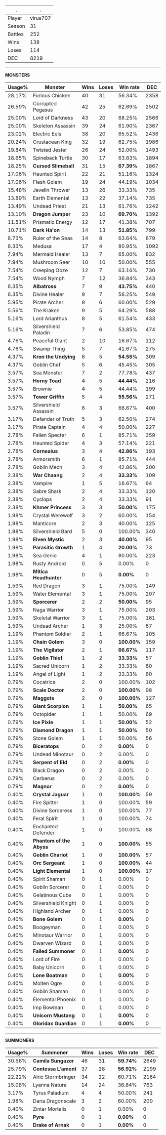 .|.
|-|-
Player|virus707
Season|31
Battles|252
Wins|138
Loses|114
DEC|8219

---
**MONSTERS**

Usage%|Monster|Wins|Loses|Win rate|DEC|
-|-|-|-|-|-|
28.17%|Furious Chicken|40|31|56.34%|2358|
26.59%|Corrupted Pegasus|42|25|62.69%|2502|
25.00%|Lord of Darkness|43|20|68.25%|2566|
25.00%|Skeleton Assassin|39|24|61.90%|2367|
23.02%|Electric Eels|38|20|65.52%|2436|
20.24%|Crustacean King|32|19|62.75%|1986|
19.84%|Twisted Jester|26|24|52.00%|1493|
18.65%|Spineback Turtle|30|17|63.83%|1894|
18.25%|**Cursed Slimeball**|31|15|**67.39%**|1867|
17.06%|Haunted Spirit|22|21|51.16%|1324|
17.06%|Flesh Golem|19|24|44.19%|1034|
15.48%|Javelin Thrower|13|26|33.33%|735|
13.89%|Earth Elemental|13|22|37.14%|735|
13.49%|Undead Priest|21|13|61.76%|1242|
13.10%|**Dragon Jumper**|23|10|**69.70%**|1392|
11.51%|Prismatic Energy|12|17|41.38%|707|
10.71%|**Dark Ha'on**|14|13|**51.85%**|799|
8.73%|Ruler of the Seas|14|8|63.64%|879|
8.33%|Medusa|17|4|80.95%|1092|
7.94%|Mermaid Healer|13|7|65.00%|832|
7.94%|Mushroom Seer|10|10|50.00%|555|
7.54%|Creeping Ooze|12|7|63.16%|730|
7.54%|Wood Nymph|7|12|36.84%|343|
6.35%|**Albatross**|7|9|**43.75%**|440|
6.35%|Divine Healer|9|7|56.25%|549|
5.95%|Pirate Archer|9|6|60.00%|529|
5.56%|The Kraken|9|5|64.29%|588|
5.16%|Lord Arianthus|8|5|61.54%|433|
5.16%|Silvershield Paladin|7|6|53.85%|474|
4.76%|Peaceful Giant|2|10|16.67%|112|
4.76%|Swamp Thing|5|7|41.67%|275|
4.37%|**Kron the Undying**|6|5|**54.55%**|309|
4.37%|Goblin Chef|5|6|45.45%|305|
3.57%|Sea Monster|7|2|77.78%|437|
3.57%|**Horny Toad**|4|5|**44.44%**|216|
3.57%|Brownie|4|5|44.44%|199|
3.57%|**Tower Griffin**|5|4|**55.56%**|271|
3.57%|Silvershield Assassin|6|3|66.67%|400|
3.17%|Defender of Truth|5|3|62.50%|274|
3.17%|Pirate Captain|4|4|50.00%|227|
2.78%|Fallen Specter|6|1|85.71%|359|
2.78%|Haunted Spider|4|3|57.14%|221|
2.78%|**Cornealus**|3|4|**42.86%**|193|
2.78%|Armorsmith|6|1|85.71%|444|
2.78%|Goblin Mech|3|4|42.86%|200|
2.38%|**War Chaang**|2|4|**33.33%**|109|
2.38%|Vampire|1|5|16.67%|64|
2.38%|Sabre Shark|2|4|33.33%|120|
2.38%|Cyclops|2|4|33.33%|91|
2.38%|**Khmer Princess**|3|3|**50.00%**|175|
1.98%|Crystal Werewolf|3|2|60.00%|154|
1.98%|Manticore|2|3|40.00%|125|
1.98%|Silvershield Bard|5|0|100.00%|340|
1.98%|**Elven Mystic**|2|3|**40.00%**|95|
1.98%|**Parasitic Growth**|1|4|**20.00%**|73|
1.98%|Sea Genie|4|1|80.00%|223|
1.98%|Rusty Android|0|5|0.00%|0|
1.98%|**Mitica Headhunter**|0|5|**0.00%**|0|
1.59%|Red Dragon|3|1|75.00%|149|
1.59%|Water Elemental|3|1|75.00%|207|
1.59%|**Sporcerer**|2|2|**50.00%**|95|
1.59%|Naga Warrior|3|1|75.00%|203|
1.59%|Skeletal Warrior|3|1|75.00%|161|
1.59%|Undead Archer|1|3|25.00%|67|
1.19%|Phantom Soldier|2|1|66.67%|105|
1.19%|**Chain Golem**|3|0|**100.00%**|159|
1.19%|**The Vigilator**|2|1|**66.67%**|117|
1.19%|**Goblin Thief**|1|2|**33.33%**|57|
1.19%|Sacred Unicorn|1|2|33.33%|60|
1.19%|Angel of Light|1|2|33.33%|60|
0.79%|Cocatrice|2|0|100.00%|102|
0.79%|**Scale Doctor**|2|0|**100.00%**|98|
0.79%|**Maggots**|2|0|**100.00%**|127|
0.79%|**Giant Scorpion**|1|1|**50.00%**|65|
0.79%|Octopider|1|1|50.00%|69|
0.79%|**Ice Pixie**|1|1|**50.00%**|52|
0.79%|**Diamond Dragon**|1|1|**50.00%**|50|
0.79%|Stone Golem|1|1|50.00%|56|
0.79%|**Biceratops**|0|2|**0.00%**|0|
0.79%|Undead Minotaur|0|2|0.00%|0|
0.79%|**Serpent of Eld**|0|2|**0.00%**|0|
0.79%|Black Dragon|0|2|0.00%|0|
0.79%|Cerberus|0|2|0.00%|0|
0.79%|**Magnor**|0|2|**0.00%**|0|
0.40%|**Crystal Jaguar**|1|0|**100.00%**|59|
0.40%|Fire Spitter|1|0|100.00%|59|
0.40%|Divine Sorceress|1|0|100.00%|77|
0.40%|Feral Spirit|1|0|100.00%|74|
0.40%|Enchanted Defender|1|0|100.00%|68|
0.40%|**Phantom of the Abyss**|1|0|**100.00%**|55|
0.40%|**Goblin Chariot**|1|0|**100.00%**|57|
0.40%|**Orc Sergeant**|1|0|**100.00%**|44|
0.40%|**Light Elemental**|1|0|**100.00%**|17|
0.40%|Spirit Shaman|0|1|0.00%|0|
0.40%|Goblin Sorcerer|0|1|0.00%|0|
0.40%|Gelatinous Cube|0|1|0.00%|0|
0.40%|Silvershield Knight|0|1|0.00%|0|
0.40%|Highland Archer|0|1|0.00%|0|
0.40%|**Bone Golem**|0|1|**0.00%**|0|
0.40%|Boogeyman|0|1|0.00%|0|
0.40%|Minotaur Warrior|0|1|0.00%|0|
0.40%|Dwarven Wizard|0|1|0.00%|0|
0.40%|**Failed Summoner**|0|1|**0.00%**|0|
0.40%|Lord of Fire|0|1|0.00%|0|
0.40%|Baby Unicorn|0|1|0.00%|0|
0.40%|**Lone Boatman**|0|1|**0.00%**|0|
0.40%|Molten Ogre|0|1|0.00%|0|
0.40%|Goblin Shaman|0|1|0.00%|0|
0.40%|Elemental Phoenix|0|1|0.00%|0|
0.40%|Imp Bowman|0|1|0.00%|0|
0.40%|**Unicorn Mustang**|0|1|**0.00%**|0|
0.40%|**Gloridax Guardian**|0|1|**0.00%**|0|

---
**SUMMONERS**

Usage%|Summoner|Wins|Loses|Win rate|DEC|
-|-|-|-|-|-|
30.56%|**Camila Sungazer**|46|31|**59.74%**|2649|
25.79%|**Contessa L'ament**|37|28|**56.92%**|2199|
22.22%|Alric Stormbringer|34|22|60.71%|2164|
15.08%|Lyanna Natura|14|24|36.84%|763|
3.17%|Tyrus Paladium|4|4|50.00%|241|
1.98%|Daria Dragonscale|3|2|60.00%|200|
0.40%|Zintar Mortalis|0|1|0.00%|0|
0.40%|**Pyre**|0|1|**0.00%**|0|
0.40%|**Drake of Arnak**|0|1|**0.00%**|0|
